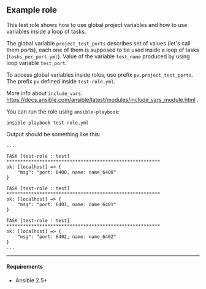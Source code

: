 ## Example role


This test role shows how to use global project variables and how to use variables inside a loop of tasks.

The global variable `project_test_ports` describes set of values (let's call them ports), each one of them is supposed to be used inside a loop of tasks (`tasks_per_port.yml`). Value of the variable `test_name` produced by using loop variable `test_port`.

To access global variables inside roles, use prefix `pv.project_test_ports`. The prefix `pv` defined inside `test-role.yml`.

More info about `include_vars`: https://docs.ansible.com/ansible/latest/modules/include_vars_module.html .


You can run the role using `ansible-playbook`:
```
ansible-playbook test-role.yml
```

Output should be something like this:
```
...

TASK [test-role : test] ********************************************************
ok: [localhost] => {
    "msg": "port: 6400, name: name_6400"
}

TASK [test-role : test] ********************************************************
ok: [localhost] => {
    "msg": "port: 6401, name: name_6401"
}

TASK [test-role : test] ********************************************************
ok: [localhost] => {
    "msg": "port: 6402, name: name_6402"
}
...

```

----

#### Requirements
- Ansible 2.5+
